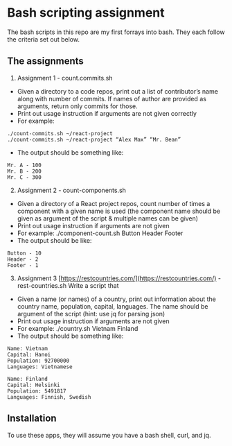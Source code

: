 # Bash scripting assignment
The bash scripts in this repo are my first forrays into bash. They each follow the criteria set out below.

## The assignments
1. Assignment 1 - count.commits.sh
- Given a directory to a code repos, print out a list of contributor’s name along with number of commits. If names of author are provided as arguments, return only commits for those.
- Print out usage instruction if arguments are not given correctly
- For example:
```
./count-commits.sh ~/react-project
./count-commits.sh ~/react-project “Alex Max” “Mr. Bean”
```
- The output should be something like:

```
Mr. A - 100
Mr. B - 200
Mr. C - 300
```
2. Assignment 2 - count-components.sh
- Given a directory of a React project repos, count number of times a component with a given name is used (the component name should be given as argument of the script & multiple names can be given)
- Print out usage instruction if arguments are not given
- For example: ./component-count.sh Button Header Footer
- The output should be like:

```
Button - 10
Header - 2
Footer - 1
```
3. Assignment 3 [https://restcountries.com/](https://restcountries.com/) - rest-countries.sh
Write a script that
- Given a name (or names) of a country, print out information about the country name, population, capital, languages. The name should be argument of the script (hint: use jq for parsing json)
- Print out usage instruction if arguments are not given
- For example: ./country.sh Vietnam Finland
- The output should be something like:

```
Name: Vietnam
Capital: Hanoi
Population: 92700000
Languages: Vietnamese

Name: Finland
Capital: Helsinki
Population: 5491817
Languages: Finnish, Swedish

```

## Installation
To use these apps, they will assume you have a bash shell, curl, and jq. 

